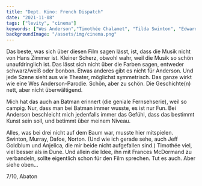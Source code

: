 ```yaml
---
title: "Dept. Kino: French Dispatch"
date: "2021-11-08"
tags: ["levity", "cinema"]
keywords: ["Wes Anderson","Timothée Chalamet", "Tilda Swinton", "Edward Norton", "Bill Murray", "Léa Seydoux","Hans Zimmer","Frances McDormand","Batman"]
backgroundImage: "/assets/img/cinema.png"
---
```


<!-- Excerpt Start -->
Das beste, was sich über diesen Film sagen lässt, ist, dass die Musik nicht von Hans Zimmer ist. <!-- Excerpt End -->Kleiner Scherz, obwohl wahr, weil die Musik so schön unaufdringlich ist. Das lässt sich nicht über die Farben sagen, entweder schwarz/weiß oder bonbon. Etwas anderes gibt es nicht für Anderson. Und jede Szene sieht aus wie Theater, möglichst symmetrisch. Das ganze wirkt wie eine Wes Anderson-Parodie. Schön, aber zu schön. Die Geschichte(n) nett, aber nicht überwältigend.

Mich hat das auch an Batman erinnert (die geniale Fernsehserie), weil so campig. Nur, dass man bei Batman immer wusste, es ist nur Fun. Bei Anderson beschleicht mich jedenfalls immer das Gefühl, dass das bestimmt Kunst sein soll, und betimmt über meinem Niveau.

Alles, was bei drei nicht auf dem Baum war, musste hier mitspielen. Swinton, Murray, Dafoe, Norton. (Und wie ich gerade sehe, auch Jeff Goldblum und Anjelica, die mir beide nicht aufgefallen sind.) Timothée viel, viel besser als in Dune. Und allein die Idee, ihn mit Frances McDormand zu verbandeln, sollte eigentlich schon für den Film sprechen. Tut es auch. Aber siehe oben...

7/10, Abaton